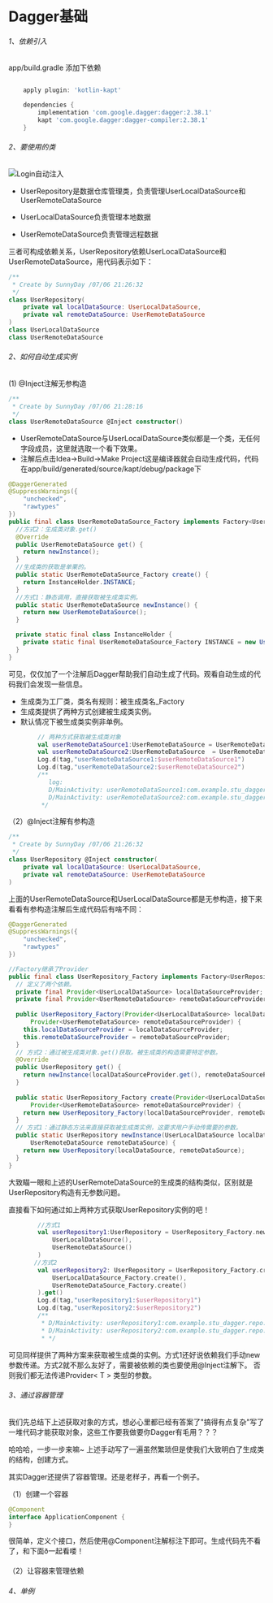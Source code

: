 # Dagger基础

###### 1、依赖引入

app/build.gradle 添加下依赖

```groovy

    apply plugin: 'kotlin-kapt'

    dependencies {
        implementation 'com.google.dagger:dagger:2.38.1'
        kapt 'com.google.dagger:dagger-compiler:2.38.1'
    }
```
###### 2、要使用的类

![Login自动注入](https://gitee.com/sunnnydaydev/my-pictures/raw/master/github/di/userrepo.png)


- UserRepository是数据仓库管理类，负责管理UserLocalDataSource和UserRemoteDataSource

- UserLocalDataSource负责管理本地数据

- UserRemoteDataSource负责管理远程数据

三者可构成依赖关系，UserRepository依赖UserLocalDataSource和UserRemoteDataSource，用代码表示如下：

```kotlin
/**
 * Create by SunnyDay /07/06 21:26:32
 */
class UserRepository(
    private val localDataSource: UserLocalDataSource,
    private val remoteDataSource: UserRemoteDataSource
)
class UserLocalDataSource
class UserRemoteDataSource
```

###### 2、如何自动生成实例

  (1) @Inject注解无参构造

```kotlin
/**
 * Create by SunnyDay /07/06 21:28:16
 */
class UserRemoteDataSource @Inject constructor()
```
- UserRemoteDataSource与UserLocalDataSource类似都是一个类，无任何字段成员，这里就选取一个看下效果。
- 注解后点击Idea->Build->Make Project这是编译器就会自动生成代码，代码在app/build/generated/source/kapt/debug/package下

```java
@DaggerGenerated
@SuppressWarnings({
    "unchecked",
    "rawtypes"
})
public final class UserRemoteDataSource_Factory implements Factory<UserRemoteDataSource> {
  //方式2：生成类对象.get()
  @Override
  public UserRemoteDataSource get() {
    return newInstance();
  }
  //生成类的获取是单栗的。
  public static UserRemoteDataSource_Factory create() {
    return InstanceHolder.INSTANCE;
  }
  //方式1：静态调用，直接获取被生成类实例。
  public static UserRemoteDataSource newInstance() {
    return new UserRemoteDataSource();
  }

  private static final class InstanceHolder {
    private static final UserRemoteDataSource_Factory INSTANCE = new UserRemoteDataSource_Factory();
  }
}
```
可见，仅仅加了一个注解后Dagger帮助我们自动生成了代码。观看自动生成的代码我们会发现一些信息。


- 生成类为工厂类，类名有规则：被生成类名_Factory
- 生成类提供了两种方式创建被生成类实例。
- 默认情况下被生成类实例非单例。

```kotlin
        // 两种方式获取被生成类对象
        val userRemoteDataSource1:UserRemoteDataSource = UserRemoteDataSource_Factory.newInstance()
        val userRemoteDataSource2:UserRemoteDataSource  = UserRemoteDataSource_Factory.create().get()
        Log.d(tag,"userRemoteDataSource1:$userRemoteDataSource1")
        Log.d(tag,"userRemoteDataSource2:$userRemoteDataSource2")
        /**
           log:
           D/MainActivity: userRemoteDataSource1:com.example.stu_dagger.repo.UserRemoteDataSource@67f5a77
           D/MainActivity: userRemoteDataSource2:com.example.stu_dagger.repo.UserRemoteDataSource@d3f6e4
         */
```
（2）@Inject注解有参构造

```kotlin
/**
 * Create by SunnyDay /07/06 21:26:32
 */
class UserRepository @Inject constructor(
    private val localDataSource: UserLocalDataSource,
    private val remoteDataSource: UserRemoteDataSource
)
```

上面的UserRemoteDataSource和UserLocalDataSource都是无参构造，接下来看看有参构造注解后生成代码后有啥不同：

```java
@DaggerGenerated
@SuppressWarnings({
    "unchecked",
    "rawtypes"
})

//Factory继承了Provider
public final class UserRepository_Factory implements Factory<UserRepository> {
  // 定义了两个依赖。   
  private final Provider<UserLocalDataSource> localDataSourceProvider;
  private final Provider<UserRemoteDataSource> remoteDataSourceProvider;
  
  public UserRepository_Factory(Provider<UserLocalDataSource> localDataSourceProvider,
      Provider<UserRemoteDataSource> remoteDataSourceProvider) {
    this.localDataSourceProvider = localDataSourceProvider;
    this.remoteDataSourceProvider = remoteDataSourceProvider;
  }
  // 方式2：通过被生成类对象.get()获取。被生成类的构造需要特定参数。
  @Override
  public UserRepository get() {
    return newInstance(localDataSourceProvider.get(), remoteDataSourceProvider.get());
  }
  
  public static UserRepository_Factory create(Provider<UserLocalDataSource> localDataSourceProvider,
      Provider<UserRemoteDataSource> remoteDataSourceProvider) {
    return new UserRepository_Factory(localDataSourceProvider, remoteDataSourceProvider);
  }
  // 方式1：通过静态方法来直接获取被生成类实例，这要求用户手动传需要的参数。
  public static UserRepository newInstance(UserLocalDataSource localDataSource,
      UserRemoteDataSource remoteDataSource) {
    return new UserRepository(localDataSource, remoteDataSource);
  }
}
```
大致瞄一眼和上述的UserRemoteDataSource的生成类的结构类似，区别就是UserRepository构造有无参数问题。

直接看下如何通过如上两种方式获取UserRepository实例的吧！

```kotlin
        //方式1
        val userRepository1:UserRepository = UserRepository_Factory.newInstance(
            UserLocalDataSource(),
            UserRemoteDataSource()
        )
       //方式2
        val userRepository2: UserRepository = UserRepository_Factory.create(
            UserLocalDataSource_Factory.create(),
            UserRemoteDataSource_Factory.create()
        ).get()
        Log.d(tag,"userRepository1:$userRepository1")
        Log.d(tag,"userRepository2:$userRepository2")
        /**
         * D/MainActivity: userRepository1:com.example.stu_dagger.repo.UserRepository@d4b9d50
         * D/MainActivity: userRepository2:com.example.stu_dagger.repo.UserRepository@f008b49
         * */

```
可见同样提供了两种方案来获取被生成类的实例。方式1还好说依赖我们手动new 参数传递。方式2就不那么友好了，需要被依赖的类也要使用@Inject注解下。
否则我们都无法传递Provider< T > 类型的参数。

###### 3、通过容器管理

我们先总结下上述获取对象的方式，想必心里都已经有答案了"搞得有点复杂"写了一堆代码才能获取对象，这些工作要我做要你Dagger有毛用？？？

哈哈哈，一步一步来嘛~ 上述手动写了一遍虽然繁琐但是使我们大致明白了生成类的结构，创建方式。

其实Dagger还提供了容器管理。还是老样子，再看一个例子。

（1）创建一个容器
```kotlin
@Component
interface ApplicationComponent {
}
```
很简单，定义个接口，然后使用@Component注解标注下即可。生成代码先不看了，和下面ð一起看喽！

（2）让容器来管理依赖

###### 4、单例

